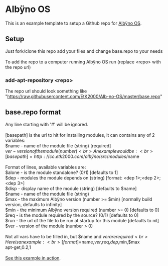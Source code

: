 # Albÿno OS

This is an example template to setup a Github repo for [Albÿno OS](https://github.com/EtK2000/Alb-no-OS).

## Setup

Just fork/clone this repo add your files and change base.repo to your needs<br>
<br>
To add the repo to a computer running Albÿno OS run (replace &lt;repo&gt; with the repo url)
### add-apt-repository &lt;repo&gt;<br>
The repo url should look something like "https://raw.githubusercontent.com/EtK2000/Alb-no-OS/master/base.repo"

## base.repo format

Any line starting with '#' will be ignored.<br>
<br>
[basepath] is the url to hit for installing modules, it can contains any of 2 variables:<br>
  $name  - name of the module file (string) [required]<br>
  $ver   - version of the module (number)<br>
An example would be:<br>
[basepath]=http://cc.etk2000.com/albÿno/src/modules/$name<br>
<br>
Format of lines, available variables are:<br>
$alone - is the module standalone? (0/1) [defaults to 1]<br>
$dep   - modules the module depends on (string) [format: &lt;dep 1&gt;;&lt;dep 2&gt;;&lt;dep 3&gt;]<br>
$disp  - display name of the module (string) [defaults to $name]<br>
$name  - name of the module file (string)<br>
$max   - the maximum Albÿno version (number &gt;= $min) [normally build version, defaults to infinity]<br>
$min   - the minimum Albÿno version required (number &gt;= 0) [defaults to 0]<br>
$req   - is the module required by the source? (0/1) [defaults to 0]<br>
$run   - the url of the file to be run at startup for this module [defaults to nil]<br>
$ver   - version of the module (number &gt; 0)<br>
<br>
Not all vars have to be filled in, but $name and $ver are required<br>
Here is an example:<br>
[format]=$name,$ver,$req,$dep,$min,$max<br>
apt-get,0.2,1<br>
<br>
[See this example in action](http://cc.etk2000.com/alb%C3%BFno/modules).
